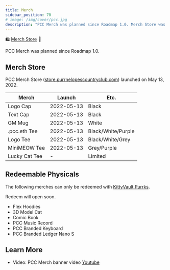 ```yaml
---
title: Merch
sidebar_position: 70
# image: /img/cover/pcc.jpg
description: "PCC Merch was planned since Roadmap 1.0. Merch Store was launched on May 13, 2022."
---
```


🛍
[Merch Store](https://store.purrnelopescountryclub.com/)
👕

PCC Merch was planned since Roadmap 1.0.

## Merch Store

PCC Merch Store ([store.purrnelopescountryclub.com](https://store.purrnelopescountryclub.com/)) launched on May 13, 2022.

| Merch         | Launch     | Etc.               |
| ------------- | ---------- | ------------------ |
| Logo Cap      | 2022-05-13 | Black              |
| Text Cap      | 2022-05-13 | Black              |
| GM Mug        | 2022-05-13 | White              |
| .pcc.eth Tee  | 2022-05-13 | Black/White/Purple |
| Logo Tee      | 2022-05-13 | Black/White/Grey   |
| MiniMEOW Tee  | 2022-05-13 | Grey/Purple        |
| Lucky Cat Tee | -          | Limited            |

## Redeemable Physicals

The following merches can only be redeemed with [KittyVault Purrks](../collections/kittyvault-purrks/index.md).

Redeem will open soon.

- Flex Hoodies
- 3D Model Cat
- Comic Book
- PCC Music Record
- PCC Branded Keyboard
- PCC Branded Ledger Nano S

## Learn More

- Video: PCC Merch banner video [Youtube](https://www.youtube.com/watch?v=K2K4KshGu0E)
